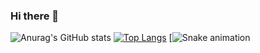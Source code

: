 ### Hi there 👋

<!--
**kevinLyf/kevinLyf** is a ✨ _special_ ✨ repository because its `README.md` (this file) appears on your GitHub profile.

Here are some ideas to get you started:

- 🔭 I’m currently working on ...
- 🌱 I’m currently learning ...
- 👯 I’m looking to collaborate on ...
- 🤔 I’m looking for help with ...
- 💬 Ask me about ...
- 📫 How to reach me: ...
- 😄 Pronouns: ...
- ⚡ Fun fact: ...
-->
![Anurag's GitHub stats](https://github-readme-stats.vercel.app/api?username=kevinLyf&show_icons=true&theme=tokyonight)
[![Top Langs](https://github-readme-stats.vercel.app/api/top-langs/?username=kevinLyf&layout=compact)](https://github.com/kevinLyf/github-readme-stats)
 [![Snake animation](https://github.com/kevinLyf/kevinLyf/blob/output/github-contribution-grid-snake.svg)
